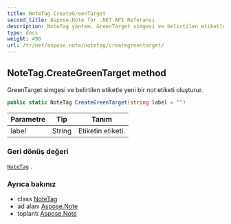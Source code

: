 ```yaml
---
title: NoteTag.CreateGreenTarget
second_title: Aspose.Note for .NET API Referansı
description: NoteTag yöntem. GreenTarget simgesi ve belirtilen etiketle yeni bir not etiketi oluşturur.
type: docs
weight: 490
url: /tr/net/aspose.note/notetag/creategreentarget/
---
```

## NoteTag.CreateGreenTarget method

GreenTarget simgesi ve belirtilen etiketle yeni bir not etiketi oluşturur.

```csharp
public static NoteTag CreateGreenTarget(string label = "")
```

| Parametre | Tip | Tanım |
| --- | --- | --- |
| label | String | Etiketin etiketi. |

### Geri dönüş değeri

[`NoteTag`](../) .

### Ayrıca bakınız

* class [NoteTag](../)
* ad alanı [Aspose.Note](../../notetag/)
* toplantı [Aspose.Note](../../../)



